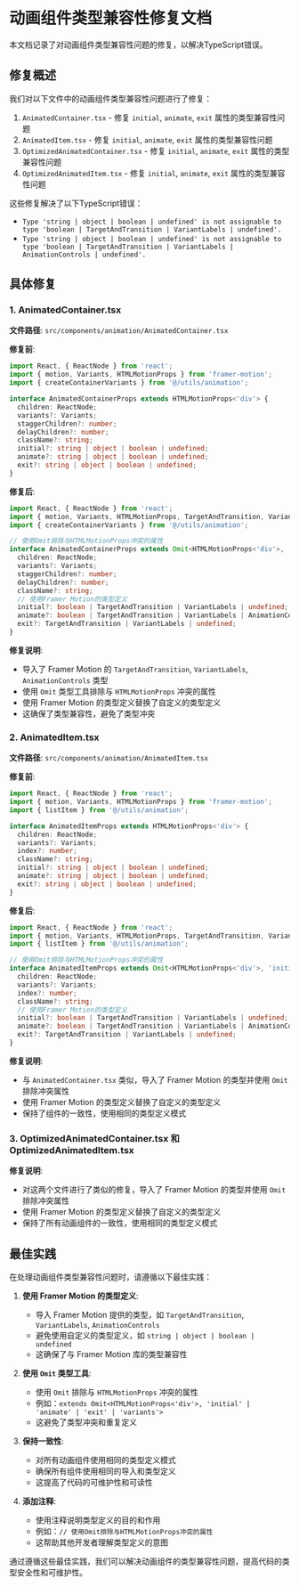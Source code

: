 # 动画组件类型兼容性修复文档

本文档记录了对动画组件类型兼容性问题的修复，以解决TypeScript错误。

## 修复概述

我们对以下文件中的动画组件类型兼容性问题进行了修复：

1. `AnimatedContainer.tsx` - 修复 `initial`, `animate`, `exit` 属性的类型兼容性问题
2. `AnimatedItem.tsx` - 修复 `initial`, `animate`, `exit` 属性的类型兼容性问题
3. `OptimizedAnimatedContainer.tsx` - 修复 `initial`, `animate`, `exit` 属性的类型兼容性问题
4. `OptimizedAnimatedItem.tsx` - 修复 `initial`, `animate`, `exit` 属性的类型兼容性问题

这些修复解决了以下TypeScript错误：

- `Type 'string | object | boolean | undefined' is not assignable to type 'boolean | TargetAndTransition | VariantLabels | undefined'.`
- `Type 'string | object | boolean | undefined' is not assignable to type 'boolean | TargetAndTransition | VariantLabels | AnimationControls | undefined'.`

## 具体修复

### 1. AnimatedContainer.tsx

**文件路径**: `src/components/animation/AnimatedContainer.tsx`

**修复前**:
```typescript
import React, { ReactNode } from 'react';
import { motion, Variants, HTMLMotionProps } from 'framer-motion';
import { createContainerVariants } from '@/utils/animation';

interface AnimatedContainerProps extends HTMLMotionProps<'div'> {
  children: ReactNode;
  variants?: Variants;
  staggerChildren?: number;
  delayChildren?: number;
  className?: string;
  initial?: string | object | boolean | undefined;
  animate?: string | object | boolean | undefined;
  exit?: string | object | boolean | undefined;
}
```

**修复后**:
```typescript
import React, { ReactNode } from 'react';
import { motion, Variants, HTMLMotionProps, TargetAndTransition, VariantLabels, AnimationControls } from 'framer-motion';
import { createContainerVariants } from '@/utils/animation';

// 使用Omit排除与HTMLMotionProps冲突的属性
interface AnimatedContainerProps extends Omit<HTMLMotionProps<'div'>, 'initial' | 'animate' | 'exit' | 'variants'> {
  children: ReactNode;
  variants?: Variants;
  staggerChildren?: number;
  delayChildren?: number;
  className?: string;
  // 使用Framer Motion的类型定义
  initial?: boolean | TargetAndTransition | VariantLabels | undefined;
  animate?: boolean | TargetAndTransition | VariantLabels | AnimationControls | undefined;
  exit?: TargetAndTransition | VariantLabels | undefined;
}
```

**修复说明**:
- 导入了 Framer Motion 的 `TargetAndTransition`, `VariantLabels`, `AnimationControls` 类型
- 使用 `Omit` 类型工具排除与 `HTMLMotionProps` 冲突的属性
- 使用 Framer Motion 的类型定义替换了自定义的类型定义
- 这确保了类型兼容性，避免了类型冲突

### 2. AnimatedItem.tsx

**文件路径**: `src/components/animation/AnimatedItem.tsx`

**修复前**:
```typescript
import React, { ReactNode } from 'react';
import { motion, Variants, HTMLMotionProps } from 'framer-motion';
import { listItem } from '@/utils/animation';

interface AnimatedItemProps extends HTMLMotionProps<'div'> {
  children: ReactNode;
  variants?: Variants;
  index?: number;
  className?: string;
  initial?: string | object | boolean | undefined;
  animate?: string | object | boolean | undefined;
  exit?: string | object | boolean | undefined;
}
```

**修复后**:
```typescript
import React, { ReactNode } from 'react';
import { motion, Variants, HTMLMotionProps, TargetAndTransition, VariantLabels, AnimationControls } from 'framer-motion';
import { listItem } from '@/utils/animation';

// 使用Omit排除与HTMLMotionProps冲突的属性
interface AnimatedItemProps extends Omit<HTMLMotionProps<'div'>, 'initial' | 'animate' | 'exit' | 'variants'> {
  children: ReactNode;
  variants?: Variants;
  index?: number;
  className?: string;
  // 使用Framer Motion的类型定义
  initial?: boolean | TargetAndTransition | VariantLabels | undefined;
  animate?: boolean | TargetAndTransition | VariantLabels | AnimationControls | undefined;
  exit?: TargetAndTransition | VariantLabels | undefined;
}
```

**修复说明**:
- 与 `AnimatedContainer.tsx` 类似，导入了 Framer Motion 的类型并使用 `Omit` 排除冲突属性
- 使用 Framer Motion 的类型定义替换了自定义的类型定义
- 保持了组件的一致性，使用相同的类型定义模式

### 3. OptimizedAnimatedContainer.tsx 和 OptimizedAnimatedItem.tsx

**修复说明**:
- 对这两个文件进行了类似的修复，导入了 Framer Motion 的类型并使用 `Omit` 排除冲突属性
- 使用 Framer Motion 的类型定义替换了自定义的类型定义
- 保持了所有动画组件的一致性，使用相同的类型定义模式

## 最佳实践

在处理动画组件类型兼容性问题时，请遵循以下最佳实践：

1. **使用 Framer Motion 的类型定义**:
   - 导入 Framer Motion 提供的类型，如 `TargetAndTransition`, `VariantLabels`, `AnimationControls`
   - 避免使用自定义的类型定义，如 `string | object | boolean | undefined`
   - 这确保了与 Framer Motion 库的类型兼容性

2. **使用 `Omit` 类型工具**:
   - 使用 `Omit` 排除与 `HTMLMotionProps` 冲突的属性
   - 例如：`extends Omit<HTMLMotionProps<'div'>, 'initial' | 'animate' | 'exit' | 'variants'>`
   - 这避免了类型冲突和重复定义

3. **保持一致性**:
   - 对所有动画组件使用相同的类型定义模式
   - 确保所有组件使用相同的导入和类型定义
   - 这提高了代码的可维护性和可读性

4. **添加注释**:
   - 使用注释说明类型定义的目的和作用
   - 例如：`// 使用Omit排除与HTMLMotionProps冲突的属性`
   - 这帮助其他开发者理解类型定义的意图

通过遵循这些最佳实践，我们可以解决动画组件的类型兼容性问题，提高代码的类型安全性和可维护性。
